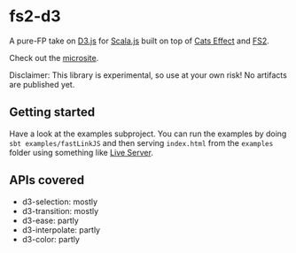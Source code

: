 # fs2-d3

A pure-FP take on [D3.js](https://github.com/d3/d3) for [Scala.js](https://www.scala-js.org/)
built on top of [Cats Effect](https://typelevel.org/cats-effect/) and [FS2](https://fs2.io/).

Check out the [microsite](https://buntec.github.io/fs2-d2/).

Disclaimer: This library is experimental, so use at your own risk! No artifacts are published yet.

## Getting started

Have a look at the examples subproject. You can run the examples by doing `sbt examples/fastLinkJS` and then serving
`index.html` from the `examples` folder using something like [Live Server](https://www.npmjs.com/package/live-server).

## APIs covered
 - d3-selection: mostly
 - d3-transition: mostly
 - d3-ease: partly
 - d3-interpolate: partly
 - d3-color: partly
